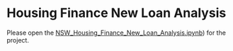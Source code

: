 # Housing Finance New Loan Analysis
Please open the [NSW_Housing_Finance_New_Loan_Analysis.ipynb](https://github.com/famigerate/NSW-Housing-Finance-New-Loan-Analysis/blob/9a290928216b98cb5aab1d5a05b34c6c5f11c94d/NSW_Housing_Finance_New_Loan_Analysis.ipynb)) for the project.

